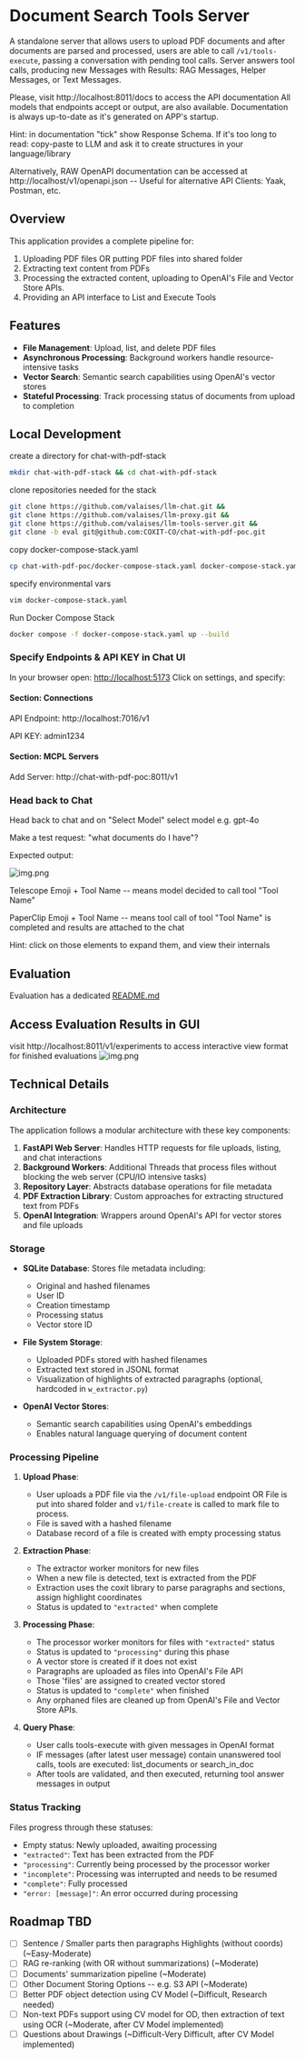 #  Document Search Tools Server

A standalone server that allows users to upload PDF documents and after documents are parsed and processed, users are able to call `/v1/tools-execute`, passing a conversation with pending tool calls. Server answers tool calls, producing new Messages with Results: RAG Messages, Helper Messages, or Text Messages.

Please, visit http://localhost:8011/docs to access the API documentation
All models that endpoints accept or output, are also available.
Documentation is always up-to-date as it's generated on APP's startup.

Hint: in documentation "tick" show Response Schema. If it's too long to read: copy-paste to LLM and ask it to create structures in your language/library

Alternatively, RAW OpenAPI documentation can be accessed at http://localhost/v1/openapi.json -- Useful for alternative API Clients: Yaak, Postman, etc.
## Overview

This application provides a complete pipeline for:
1. Uploading PDF files OR putting PDF files into shared folder
2. Extracting text content from PDFs
3. Processing the extracted content, uploading to OpenAI's File and Vector Store APIs.
4. Providing an API interface to List and Execute Tools

## Features

- **File Management**: Upload, list, and delete PDF files
- **Asynchronous Processing**: Background workers handle resource-intensive tasks
- **Vector Search**: Semantic search capabilities using OpenAI's vector stores
- **Stateful Processing**: Track processing status of documents from upload to completion

## Local Development

create a directory for chat-with-pdf-stack

```sh
mkdir chat-with-pdf-stack && cd chat-with-pdf-stack
```

clone repositories needed for the stack

```sh
git clone https://github.com/valaises/llm-chat.git &&
git clone https://github.com/valaises/llm-proxy.git &&
git clone https://github.com/valaises/llm-tools-server.git &&
git clone -b eval git@github.com:COXIT-CO/chat-with-pdf-poc.git 
```

copy docker-compose-stack.yaml

```sh
cp chat-with-pdf-poc/docker-compose-stack.yaml docker-compose-stack.yaml 
```

specify environmental vars
```sh
vim docker-compose-stack.yaml
```

Run Docker Compose Stack
```sh
docker compose -f docker-compose-stack.yaml up --build
```

### Specify Endpoints & API KEY in Chat UI

In your browser open: [http://localhost:5173](http://localhost:5173)
Click on settings, and specify:
#### Section: Connections
API Endpoint: http://localhost:7016/v1

API KEY: admin1234
#### Section: MCPL Servers
Add Server: http://chat-with-pdf-poc:8011/v1

### Head back to Chat

Head back to chat and on "Select Model" select model e.g. gpt-4o

Make a test request: "what documents do I have"?

Expected output:

![img.png](Drawings/WhatDocsDoIHave.png)

Telescope Emoji + Tool Name -- means model decided to call tool "Tool Name"

PaperClip Emoji + Tool Name -- means tool call of tool "Tool Name" is completed and results are attached to the chat

Hint: click on those elements to expand them, and view their internals

## Evaluation

Evaluation has a dedicated [README.md](https://github.com/COXIT-CO/chat-with-pdf-poc/tree/eval/src/evaluation)

## Access Evaluation Results in GUI

visit http://localhost:8011/v1/experiments to access interactive view format for finished evaluations
![img.png](Drawings/v1_experiments.png)

## Technical Details

### Architecture

The application follows a modular architecture with these key components:

1. **FastAPI Web Server**: Handles HTTP requests for file uploads, listing, and chat interactions
2. **Background Workers**: Additional Threads that process files without blocking the web server (CPU/IO intensive tasks)
3. **Repository Layer**: Abstracts database operations for file metadata
4. **PDF Extraction Library**: Custom approaches for extracting structured text from PDFs
5. **OpenAI Integration**: Wrappers around OpenAI's API for vector stores and file uploads

### Storage

- **SQLite Database**: Stores file metadata including:
  - Original and hashed filenames
  - User ID
  - Creation timestamp
  - Processing status
  - Vector store ID
  
- **File System Storage**:
  - Uploaded PDFs stored with hashed filenames
  - Extracted text stored in JSONL format
  - Visualization of highlights of extracted paragraphs (optional, hardcoded in `w_extractor.py`)
  
- **OpenAI Vector Stores**: 
  - Semantic search capabilities using OpenAI's embeddings
  - Enables natural language querying of document content

### Processing Pipeline

1. **Upload Phase**:
   - User uploads a PDF file via the `/v1/file-upload` endpoint OR
     File is put into shared folder and `v1/file-create` is called to mark file to process.
   - File is saved with a hashed filename
   - Database record of a file is created with empty processing status

2. **Extraction Phase**:
   - The extractor worker monitors for new files
   - When a new file is detected, text is extracted from the PDF
   - Extraction uses the coxit library to parse paragraphs and sections, assign highlight coordinates
   - Status is updated to `"extracted"` when complete

3. **Processing Phase**:
   - The processor worker monitors for files with `"extracted"` status
   - Status is updated to `"processing"` during this phase
   - A vector store is created if it does not exist
   - Paragraphs are uploaded as files into OpenAI's File API
   - Those 'files' are assigned to created vector stored
   - Status is updated to `"complete"` when finished
   - Any orphaned files are cleaned up from OpenAI's File and Vector Store APIs.

4. **Query Phase**:
   - User calls tools-execute with given messages in OpenAI format
   - IF messages (after latest user message) contain unanswered tool calls, tools are executed: list_documents or search_in_doc
   - After tools are validated, and then executed, returning tool answer messages in output

### Status Tracking

Files progress through these statuses:
- Empty status: Newly uploaded, awaiting processing
- `"extracted"`: Text has been extracted from the PDF
- `"processing"`: Currently being processed by the processor worker
- `"incomplete"`: Processing was interrupted and needs to be resumed
- `"complete"`: Fully processed
- `"error: [message]"`: An error occurred during processing


## Roadmap TBD
- [ ] Sentence / Smaller parts then paragraphs Highlights (without coords) (~Easy-Moderate)
- [ ] RAG re-ranking (with OR without summarizations) (~Moderate)
- [ ] Documents' summarization pipeline (~Moderate)
- [ ] Other Document Storing Options -- e.g. S3 API (~Moderate)
- [ ] Better PDF object detection using CV Model (~Difficult, Research needed)
- [ ] Non-text PDFs support using CV model for OD, then extraction of text using OCR (~Moderate, after CV Model implemented)
- [ ] Questions about Drawings (~Difficult-Very Difficult, after CV Model implemented)
